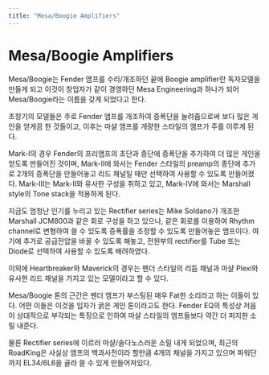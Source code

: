 ```yaml
---
title: "Mesa/Boogie Amplifiers"
---
```

# Mesa/Boogie Amplifiers

Mesa/Boogie는 Fender 앰프를 수리/개조하던 끝에 Boogie amplifier란
독자모델을 만들게 되고 이것이 창업자가 같이 경영하던 Mesa Engineering과
하나가 되어 Mesa/Boogie라는 이름을 갖게 되었다고 한다.

초창기의 모델들은 주로 Fender 앰프를 개조하여 증폭단을 늘려줌으로써
보다 많은 게인을 얻게끔 한 것들이고, 이후는 마샬 앰프를 개량한 스타일의
앰프가 주를 이루게 된다.

Mark-I의 경우 Fender의 프리앰프의 초단과 종단에 증폭단을 추가하여
더 많은 게인을 얻도록 만들어진 것이며, Mark-II에 와서는 Fender 스타일의
preamp의 종단에 추가로 2개의 증폭단을 만들어놓고 리드 채널일 때만
선택하여 사용할 수 있도록 만들어졌다.
Mark-III는 Mark-II와 유사한 구성을 취하고 있고, Mark-IV에 와서는
Marshall style의 Tone stack을 적용하게 된다.

지금도 엄청난 인기를 누리고 있는 Rectifier series는 Mike Soldano가
개조한 Marshall JCM800과 같은 회로 구성을 하고 있으나, 
같은 회로를 이용하여 Rhythm channel로 변형하여 쓸 수 있도록
증폭률을 조정할 수 있도록 만들어놓은 앰프이다. 여기에 추가로
공급전압을 바꿀 수 있도록 해놓고, 전원부의 rectifier를 Tube 또는 Diode로
선택하여 사용할 수 있도록 배려하였다.

이외에 Heartbreaker와 Maverick의 경우는 펜더 스타일의 리듬 채널과
마샬 Plexi와 유사한 리드 채널을 가지고 있는 모델이라고 할 수 있다.

Mesa/Boogie 톤의 근간은 펜더 앰프가 부스팅된 매우 Fat한 소리라고
하는 이들이 있다. 어떤 이들은 이것을 입자가 굵은 게인 톤이라고도 한다.
Fender EQ의 특성상 저음이 상대적으로 부각되는 특징으로 인하여
마샬 스타일의 앰프들보다 약간 더 퍼지한 소릴 내준다.

물론 Rectifier series에 이르러 마샬/솔다노스러운 소릴 내게 되었으며,
최근의 RoadKing은 사실상 앰프의 백과사전이라 할만큼 4개의 채널을
가지고 있으며 파워단까지 EL34/6L6을 골라 쓸 수 있게 만들어져있다.

